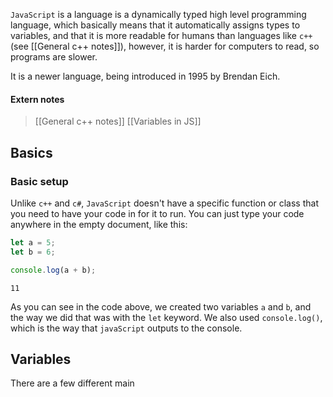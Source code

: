 `JavaScript` is a language is a dynamically typed high level programming language, which basically means that it automatically assigns types to variables, and that it is more readable for humans than languages like `c++` (see [[General c++ notes]]), however, it is harder for computers to read, so programs are slower.

It is a newer language, being introduced in 1995 by Brendan Eich.

#### Extern notes
> [[General c++ notes]]
> [[Variables in JS]]


## Basics

### Basic setup

Unlike `c++` and `c#`, `JavaScript` doesn't have a specific function or class that you need to have your code in for it to run. You can just type your code anywhere in the empty document, like this:

```js
let a = 5;
let b = 6;

console.log(a + b);
```

```output
11
```

As you can see in the code above, we created two variables `a` and `b`, and the way we did that was with the `let` keyword. We also used `console.log()`, which is the way that `javaScript` outputs to the console.

## Variables

There are a few different main 